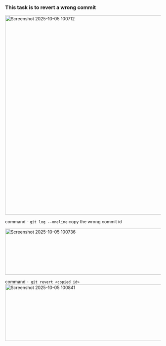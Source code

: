 ### This task is to revert a wrong commit

<img width="1893" height="644" alt="Screenshot 2025-10-05 100712" src="https://github.com/user-attachments/assets/44a9d4dc-8026-4dee-aebf-40d07f086d8f" />

command - `git log --oneline`  copy the wrong commit id

<img width="1310" height="149" alt="Screenshot 2025-10-05 100736" src="https://github.com/user-attachments/assets/3b6a03d0-2388-49da-b7c9-c4246cbc43ff" />

command  -` git revert <copied id>`
<img width="1281" height="183" alt="Screenshot 2025-10-05 100841" src="https://github.com/user-attachments/assets/53f79e18-ad21-4420-bc98-8582ae781f95" />

